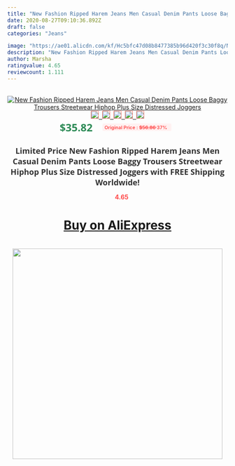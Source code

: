 ```yaml
---
title: "New Fashion Ripped Harem Jeans Men Casual Denim Pants Loose Baggy Trousers Streetwear Hiphop Plus Size Distressed Joggers"
date: 2020-08-27T09:10:36.892Z
draft: false
categories: "Jeans"

image: "https://ae01.alicdn.com/kf/Hc5bfc47d08b8477385b96d420f3c30f8q/New-Fashion-Ripped-Harem-Jeans-Men-Casual-Denim-Pants-Loose-Baggy-Trousers-Streetwear-Hiphop-Plus-Size.jpg"
description: "New Fashion Ripped Harem Jeans Men Casual Denim Pants Loose Baggy Trousers Streetwear Hiphop Plus Size Distressed Joggers"
author: Marsha
ratingvalue: 4.65
reviewcount: 1.111
---
```

<br>
<div style="text-align: center;">
<a href="https://s.click.aliexpress.com/e/_9iznXR" target="_blank" rel="nofollow noopener noreferrer"><img alt="New Fashion Ripped Harem Jeans Men Casual Denim Pants Loose Baggy Trousers Streetwear Hiphop Plus Size Distressed Joggers" class="magnifier-image" src="https://ae01.alicdn.com/kf/Hc5bfc47d08b8477385b96d420f3c30f8q/New-Fashion-Ripped-Harem-Jeans-Men-Casual-Denim-Pants-Loose-Baggy-Trousers-Streetwear-Hiphop-Plus-Size.jpg_640x640.jpg">
<br>
<img style="border:1px solid salmon" src="https://ae01.alicdn.com/kf/Hc5bfc47d08b8477385b96d420f3c30f8q/New-Fashion-Ripped-Harem-Jeans-Men-Casual-Denim-Pants-Loose-Baggy-Trousers-Streetwear-Hiphop-Plus-Size.jpg_120x120.jpg">&nbsp;&nbsp;<img style="border:1px solid salmon" src="https://ae01.alicdn.com/kf/H65b62f91604e4dc1bf2c7fcbdeeaebb1C/New-Fashion-Ripped-Harem-Jeans-Men-Casual-Denim-Pants-Loose-Baggy-Trousers-Streetwear-Hiphop-Plus-Size.jpg_120x120.jpg">&nbsp;&nbsp;<img style="border:1px solid salmon" src="https://ae01.alicdn.com/kf/H102240c3208f4578850a7b94468fdb7cF/New-Fashion-Ripped-Harem-Jeans-Men-Casual-Denim-Pants-Loose-Baggy-Trousers-Streetwear-Hiphop-Plus-Size.jpg_120x120.jpg">&nbsp;&nbsp;<img style="border:1px solid salmon" src="https://ae01.alicdn.com/kf/H8124a9a120a14b55aa6867b5a76c4e91x/New-Fashion-Ripped-Harem-Jeans-Men-Casual-Denim-Pants-Loose-Baggy-Trousers-Streetwear-Hiphop-Plus-Size.jpg_120x120.jpg">&nbsp;&nbsp;<img style="border:1px solid salmon" src="https://ae01.alicdn.com/kf/Hda309d9a085741198ba41feb562abb87f/New-Fashion-Ripped-Harem-Jeans-Men-Casual-Denim-Pants-Loose-Baggy-Trousers-Streetwear-Hiphop-Plus-Size.jpg_120x120.jpg"></a></div><br0>
<div style="text-align: center;"><span style="background-color: white; border: 0px; box-sizing: border-box; color: seagreen; display: inline-block; font-family: &quot;open sans&quot; , &quot;arial&quot; , &quot;helvetica&quot; , sans-serif , &quot;heiti&quot;; font-size: 24px; font-stretch: inherit; font-weight: 700; line-height: inherit; margin: 0px 10px 0px 0px; padding: 0px; vertical-align: middle;">$35.82 </span>
<span style="background: rgb(255 , 241 , 241); border-radius: 3px; border: 0px; box-sizing: border-box; color: #ff4747; display: inline-block; font-family: inherit; font-size: 12px; font-stretch: inherit; font-style: inherit; font-variant: inherit; font-weight: 600; line-height: inherit; margin: 0px; padding: 2px 5px; transform: scale(0.9); vertical-align: middle;">Original Price : <b style="text-decoration: line-through;">$56.86 </b> 37%&nbsp;&nbsp;</span></div>
<h1 style="color: #333333; display: inline-block; font-family: &quot;open sans&quot; , &quot;arial&quot; , &quot;helvetica&quot; , sans-serif , &quot;heiti&quot;; font-size: 18px; font-stretch: inherit; font-weight: 700; text-align: center;">Limited Price New Fashion Ripped Harem Jeans Men Casual Denim Pants Loose Baggy Trousers Streetwear Hiphop Plus Size Distressed Joggers with FREE Shipping Worldwide!</h1>
<div style="color: #ff4747; text-align: center;">
<img src="https://4.bp.blogspot.com/-M0ZcTcb-5uY/XleCXlxnR4I/AAAAAAAAAEc/OrjgMkXV1oMQFaCRZj5HQwOCBcu3w1FegCPcBGAYYCw/s1600/star.png" style="height: 15px;">&nbsp;<b>4.65</b></div>
<div class="button_cont" align="center"><a class="buynow_a" href="https://s.click.aliexpress.com/e/_9iznXR" target="_blank" rel="nofollow noopener noreferrer"><H1>Buy on AliExpress</H1></a></div><br>
<div class="separator" style="clear: both; text-align: center;">
<img src="https://lh3.googleusercontent.com/-pTy5HemUv9M/XlePHvY0dAI/AAAAAAAAAE4/0nX5iRUoIWY8eMW9Dpxeirr157OZliDIgCLcBGAsYHQ/s1600/badge.gif" width="480">
</div>
